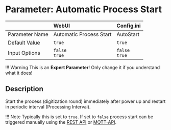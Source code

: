 # Parameter: Automatic Process Start

|                   | WebUI               | Config.ini
|:---               |:---                 |:----
| Parameter Name    | Automatic Process Start | AutoStart
| Default Value     | `true`              | `true`
| Input Options     | `false`<br>`true`   | `false`<br>`true` 


!!! Warning
    This is an **Expert Parameter**! Only change it if you understand what it does!


## Description

Start the process (digitization round) immediately after power up and restart in periodic interval (Processing Interval). 


!!! Note
    Typically this is set to `true`. If set to `false` process start can be triggered manually using the 
    [REST API](https://jomjol.github.io/AI-on-the-edge-device-docs/REST-API) or [MQTT-API](https://jomjol.github.io/AI-on-the-edge-device-docs/MQTT-API).
